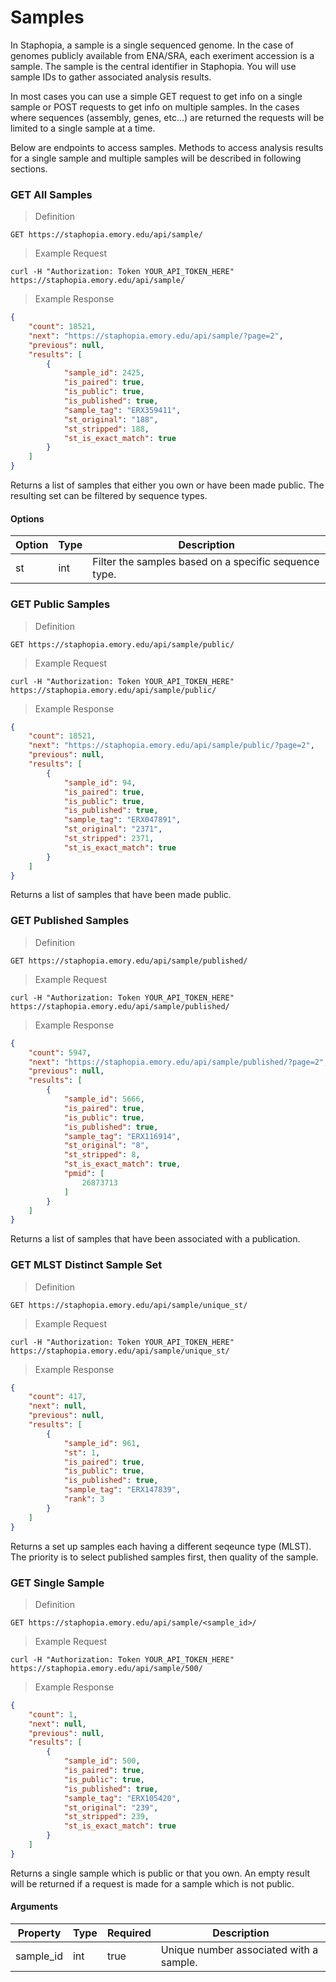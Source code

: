 # Samples
In Staphopia, a sample is a single sequenced genome. In the case of genomes publicly available from ENA/SRA, each exeriment accession is a sample. The sample is the central identifier in Staphopia. You will use sample IDs to gather associated analysis results.

In most cases you can use a simple GET request to get info on a single sample or POST requests to get info on multiple samples. In the cases where sequences (assembly, genes, etc...) are returned the requests will be limited to a single sample at a time.

Below are endpoints to access samples. Methods to access analysis results for a single sample and multiple samples will be described in following sections.

### GET All Samples
> Definition

```plaintext
GET https://staphopia.emory.edu/api/sample/
```

> Example Request

```shell
curl -H "Authorization: Token YOUR_API_TOKEN_HERE" https://staphopia.emory.edu/api/sample/
```

> Example Response

```json
{
    "count": 18521,
    "next": "https://staphopia.emory.edu/api/sample/?page=2",
    "previous": null,
    "results": [
        {
            "sample_id": 2425,
            "is_paired": true,
            "is_public": true,
            "is_published": true,
            "sample_tag": "ERX359411",
            "st_original": "188",
            "st_stripped": 188,
            "st_is_exact_match": true
        }
    ]
}
```

Returns a list of samples that either you own or have been made public. The resulting set can be filtered by sequence types.

#### Options

Option    | Type      | Description
--------- | --------- | -----------
st        | int       | Filter the samples based on a specific sequence type.



### GET Public Samples
> Definition

```plaintext
GET https://staphopia.emory.edu/api/sample/public/
```

> Example Request

```shell
curl -H "Authorization: Token YOUR_API_TOKEN_HERE" https://staphopia.emory.edu/api/sample/public/
```

> Example Response

```json
{
    "count": 18521,
    "next": "https://staphopia.emory.edu/api/sample/public/?page=2",
    "previous": null,
    "results": [
        {
            "sample_id": 94,
            "is_paired": true,
            "is_public": true,
            "is_published": true,
            "sample_tag": "ERX047891",
            "st_original": "2371",
            "st_stripped": 2371,
            "st_is_exact_match": true
        }
    ]
}
```

Returns a list of samples that have been made public.

### GET Published Samples
> Definition

```plaintext
GET https://staphopia.emory.edu/api/sample/published/
```

> Example Request

```shell
curl -H "Authorization: Token YOUR_API_TOKEN_HERE" https://staphopia.emory.edu/api/sample/published/
```

> Example Response

```json
{
    "count": 5947,
    "next": "https://staphopia.emory.edu/api/sample/published/?page=2",
    "previous": null,
    "results": [
        {
            "sample_id": 5666,
            "is_paired": true,
            "is_public": true,
            "is_published": true,
            "sample_tag": "ERX116914",
            "st_original": "8",
            "st_stripped": 8,
            "st_is_exact_match": true,
            "pmid": [
                26873713
            ]
        }
    ]
}
```

Returns a list of samples that have been associated with a publication.


### GET MLST Distinct Sample Set
> Definition

```plaintext
GET https://staphopia.emory.edu/api/sample/unique_st/
```

> Example Request

```shell
curl -H "Authorization: Token YOUR_API_TOKEN_HERE" https://staphopia.emory.edu/api/sample/unique_st/
```

> Example Response

```json
{
    "count": 417,
    "next": null,
    "previous": null,
    "results": [
        {
            "sample_id": 961,
            "st": 1,
            "is_paired": true,
            "is_public": true,
            "is_published": true,
            "sample_tag": "ERX147839",
            "rank": 3
        }
    ]
}
```

Returns a set up samples each having a different seqeunce type (MLST). The priority is to select published samples first, then quality of the sample.

### GET Single Sample
> Definition

```plaintext
GET https://staphopia.emory.edu/api/sample/<sample_id>/
```

> Example Request

```shell
curl -H "Authorization: Token YOUR_API_TOKEN_HERE" https://staphopia.emory.edu/api/sample/500/
```

> Example Response

```json
{
    "count": 1,
    "next": null,
    "previous": null,
    "results": [
        {
            "sample_id": 500,
            "is_paired": true,
            "is_public": true,
            "is_published": true,
            "sample_tag": "ERX105420",
            "st_original": "239",
            "st_stripped": 239,
            "st_is_exact_match": true
        }
    ]
}
```

Returns a single sample which is public or that you own. An empty result will be returned if a request is made for a sample which is not public.

#### Arguments

Property  | Type      | Required | Description
--------- | --------- | -------- | -----------
sample_id | int       | true     | Unique number associated with a sample.


